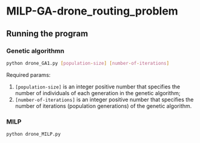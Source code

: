 # MILP-GA-drone_routing_problem

## Running the program

### Genetic algorithmn

```bash
python drone_GA1.py [population-size] [number-of-iterations] 
```

Required params:

1. ```[population-size]``` is an integer positive number that specifies the number of individuals of each generation in the genetic algorithm;
2. ```[number-of-iterations]``` is an integer positive number that specifies the number of iterations (population generations) of the genetic algorithm.

### MILP

```bash
python drone_MILP.py
```
